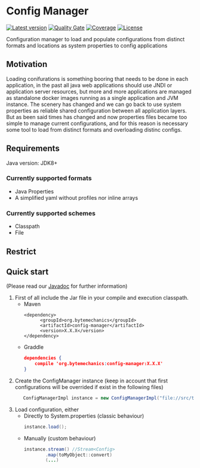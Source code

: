 # Config Manager
[![Latest version](https://maven-badges.herokuapp.com/maven-central/org.bytemechanics/config-manager/badge.svg)](https://maven-badges.herokuapp.com/maven-central/org.bytemechanics/config-manager/badge.svg)
[![Quality Gate](https://sonarcloud.io/api/project_badges/measure?project=org.bytemechanics%3Aconfig-manager&metric=alert_status)](https://sonarcloud.io/dashboard/index/org.bytemechanics%3Aconfig-manager)
[![Coverage](https://sonarcloud.io/api/project_badges/measure?project=org.bytemechanics%3Aconfig-manager&metric=coverage)](https://sonarcloud.io/dashboard/index/org.bytemechanics%3Aconfig-manager)
[![License](https://img.shields.io/badge/License-Apache%202.0-blue.svg)](https://opensource.org/licenses/Apache-2.0)

Configuration manager to load and populate configurations from distinct formats and locations as system properties to config applications 

## Motivation
Loading conifurations is something booring that needs to be done in each application, in the past all java web applications should use JNDI or application server resources, but more and more applications are managed as standalone docker images running as a single application and JVM instance. 
The scenery has changed and we can go back to use system properties as reliable shared configuration between all application layers. But as been said times has changed and now properties files became too simple to manage current configurations, and for this reason is necessary some tool to load from distinct formats and overloading distinc configs.

## Requirements
Java version: JDK8+

### Currently supported formats
* Java Properties
* A simplified yaml without profiles nor inline arrays

### Currently supported schemes
* Classpath
* File


## Restrict

## Quick start
(Please read our [Javadoc](https://config-manager.bytemechanics.org/javadoc/index.html) for further information)

1. First of all include the Jar file in your compile and execution classpath.
   * Maven
     ```Maven
     <dependency>
           <groupId>org.bytemechanics</groupId>
           <artifactId>config-manager</artifactId>
           <version>X.X.X</version>
     </dependency>
     ```
   * Graddle
     ```json
     dependencies {
         compile 'org.bytemechanics:config-manager:X.X.X'
     }
     ```
1. Create the ConfigManager instance (keep in account that first configurations will be overrided if exist in the following files)
   ```Java
      ConfigManagerImpl instance = new ConfigManagerImpl("file://src/test/resources/integral-test-1.yml","classpath://integral-test.yml","classpath://org/bytemechanics/config/manager/internal/integral-test-2.yaml","classpath://integral-test-3.properties");    
   ```
1. Load configuration, either
   * Directly to System.properties (classic behaviour) 
     ```Java
     instance.load();
     ```
   * Manually (custom behaviour) 
     ```Java
     instance.stream() //Stream<Config>
             .map(toMyObject::convert)
             (...)
     ```


